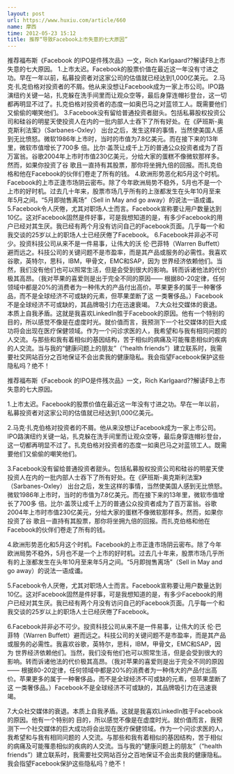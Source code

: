 ```yaml
---
layout: post
url: https://www.huxiu.com/article/660
name: 摩西
time: 2012-05-23 15:12
title: 推荐“导致Facebook上市失意的七大原因”
---
```

推荐福布斯《Facebook 的IPO是件残次品》一文，Rich Karlgaard??解读FB上市失意的七大原因。 1.上市太迟。Facebook的股票价值在最近这一年没有寸进之功。早在一年以前，私募投资者对这家公司的估值就已经达到1,000亿美元。 2.马克·扎克伯格对投资者的不屑。他从来没想让Facebook成为一家上市公司。IPO路演纽约关键一站，扎克躲在洗手间里而让观众空等，最后身穿连帽衫登台，这一切都再明显不过了。扎克伯格对投资者的态度一如奥巴马之对蓝领工人。既需要他们又偷偷的嘲笑他们。 3.Facebook没有留给普通投资者甜头。包括私募股权投资公司和硅谷的明星天使投资人在内的一批内部人士吞下了所有好处。在《萨班斯-奥克斯利法案》（Sarbanes-Oxley） 出台之后，发生这样的事情，当然使美国人感到无比愤怒。微软1986年上市时，当时的市值为7.8亿美元。而在接下来的13年里，微软市值增长了700多 倍。比尔·盖茨让成千上万的普通公众投资者成为了百万富翁。谷歌2004年上市时市值230亿美元，分给大家的蛋糕不像微软那样多。然而，如果你投资了谷 歌且一直持有其股票，那你将坐拥九倍的回报。而扎克伯格和他在Facebook的伙伴们卷走了所有的钱。 4.欧洲形势恶化和5月这个时机。Facebook的上市正逢市场阴云密布。除了今年欧洲局势不稳外，5月也不是一个上市的好时机。过去几十年来，股票市场几乎所有的上涨都发生在头年10月至来年5月之间。“5月即抛售离场”（Sell in May and go away）的说法一语成谶。 5.Facebook令人厌倦，尤其对职场人士而言。Facebook宣称要让用户数量达到10亿。这对Facebook固然是件好事，可是我想知道的是，有多少Facebook的用户已经对其生厌。我已经有两个月没有访问自己的Facebook页面。几乎每一个和我交谈的25岁以上的职场人士已经厌倦了Facebook。 6.Facebook并非必不可少。投资科技公司从来不是一件易事，让伟大的沃 伦·巴菲特（Warren Buffett）避而远之。科技公司的关键问题不是市盈率，而是其产品或服务的必需性。我喜欢谷歌，英特尔，思科，IBM，甲骨文，EMC和SAP，因为 世界经济依赖他们。当然，我们没有他们也可以照常生活，但是会受到很大的影响。转而诉诸他法的代价极其高昂。（我对苹果的喜爱则是出于完全不同的原因—— 根据80-20定律，任何领域中都是20%的消费者为一种伟大的产品付出高价。苹果更多的属于一种奢侈品，而不是全球经济不可或缺的元素，但苹果垄断了这 一类奢侈品。）Facebook不是全球经济不可或缺的，其品牌吸引力在迅速衰竭。 7.大众社交媒体的衰退。本质上自我矛盾。这就是我喜欢LinkedIn胜于Facebook的原因。他有一个特别的 目的，所以感觉不像是在虚度时光。就价值而言，我预测下一个社交媒体的巨大成功将会出现在医疗保健领域。作为一个问诊求医的人，我希望和与我有相同问题的 人交流。与那些和我有着相似的基因结构，苦于相似的病痛及可能罹患相似的疾病的人交流。当与我的“健康问题上的朋友”（“health friends”）建立联系时，我需要社交网站百分之百地保证不会出卖我的健康隐私。我会指望Facebook保护这些隐私吗？绝不！

推荐福布斯《Facebook 的IPO是件残次品》一文，Rich Karlgaard??解读FB上市失意的七大原因。

1.上市太迟。Facebook的股票价值在最近这一年没有寸进之功。早在一年以前，私募投资者对这家公司的估值就已经达到1,000亿美元。

2.马克·扎克伯格对投资者的不屑。他从来没想让Facebook成为一家上市公司。IPO路演纽约关键一站，扎克躲在洗手间里而让观众空等，最后身穿连帽衫登台，这一切都再明显不过了。扎克伯格对投资者的态度一如奥巴马之对蓝领工人。既需要他们又偷偷的嘲笑他们。

3.Facebook没有留给普通投资者甜头。包括私募股权投资公司和硅谷的明星天使投资人在内的一批内部人士吞下了所有好处。在《萨班斯-奥克斯利法案》（Sarbanes-Oxley） 出台之后，发生这样的事情，当然使美国人感到无比愤怒。微软1986年上市时，当时的市值为7.8亿美元。而在接下来的13年里，微软市值增长了700多 倍。比尔·盖茨让成千上万的普通公众投资者成为了百万富翁。谷歌2004年上市时市值230亿美元，分给大家的蛋糕不像微软那样多。然而，如果你投资了谷 歌且一直持有其股票，那你将坐拥九倍的回报。而扎克伯格和他在Facebook的伙伴们卷走了所有的钱。

4.欧洲形势恶化和5月这个时机。Facebook的上市正逢市场阴云密布。除了今年欧洲局势不稳外，5月也不是一个上市的好时机。过去几十年来，股票市场几乎所有的上涨都发生在头年10月至来年5月之间。“5月即抛售离场”（Sell in May and go away）的说法一语成谶。

5.Facebook令人厌倦，尤其对职场人士而言。Facebook宣称要让用户数量达到10亿。这对Facebook固然是件好事，可是我想知道的是，有多少Facebook的用户已经对其生厌。我已经有两个月没有访问自己的Facebook页面。几乎每一个和我交谈的25岁以上的职场人士已经厌倦了Facebook。

6.Facebook并非必不可少。投资科技公司从来不是一件易事，让伟大的沃 伦·巴菲特（Warren Buffett）避而远之。科技公司的关键问题不是市盈率，而是其产品或服务的必需性。我喜欢谷歌，英特尔，思科，IBM，甲骨文，EMC和SAP，因为 世界经济依赖他们。当然，我们没有他们也可以照常生活，但是会受到很大的影响。转而诉诸他法的代价极其高昂。（我对苹果的喜爱则是出于完全不同的原因—— 根据80-20定律，任何领域中都是20%的消费者为一种伟大的产品付出高价。苹果更多的属于一种奢侈品，而不是全球经济不可或缺的元素，但苹果垄断了这 一类奢侈品。）Facebook不是全球经济不可或缺的，其品牌吸引力在迅速衰竭。

7.大众社交媒体的衰退。本质上自我矛盾。这就是我喜欢LinkedIn胜于Facebook的原因。他有一个特别的 目的，所以感觉不像是在虚度时光。就价值而言，我预测下一个社交媒体的巨大成功将会出现在医疗保健领域。作为一个问诊求医的人，我希望和与我有相同问题的 人交流。与那些和我有着相似的基因结构，苦于相似的病痛及可能罹患相似的疾病的人交流。当与我的“健康问题上的朋友”（“health friends”）建立联系时，我需要社交网站百分之百地保证不会出卖我的健康隐私。我会指望Facebook保护这些隐私吗？绝不！

